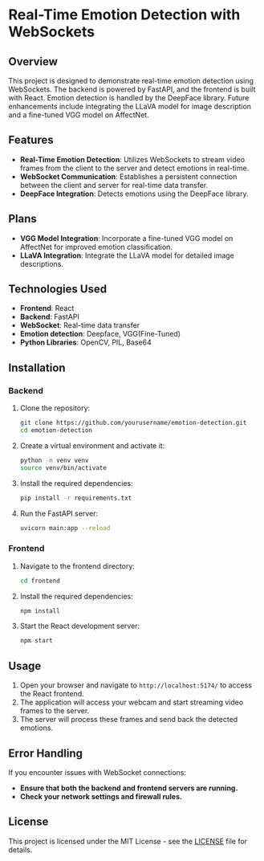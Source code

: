 # Real-Time Emotion Detection with WebSockets

## Overview

This project is designed to demonstrate real-time emotion detection using WebSockets. The backend is powered by FastAPI, and the frontend is built with React. Emotion detection is handled by the DeepFace library. Future enhancements include integrating the LLaVA model for image description and a fine-tuned VGG model on AffectNet.

## Features

- **Real-Time Emotion Detection**: Utilizes WebSockets to stream video frames from the client to the server and detect emotions in real-time.
- **WebSocket Communication**: Establishes a persistent connection between the client and server for real-time data transfer.
- **DeepFace Integration**: Detects emotions using the DeepFace library.

## Plans

-  **VGG Model Integration**: Incorporate a fine-tuned VGG model on AffectNet for improved emotion classification.
- **LLaVA Integration**: Integrate the LLaVA model for detailed image descriptions.

## Technologies Used

- **Frontend**: React
- **Backend**: FastAPI
- **WebSocket**: Real-time data transfer
- **Emotion detection**: Deepface, VGG(Fine-Tuned)
- **Python Libraries**: OpenCV, PIL, Base64

## Installation

### Backend

1. Clone the repository:
   ```bash
   git clone https://github.com/yourusername/emotion-detection.git
   cd emotion-detection
   ```

2. Create a virtual environment and activate it:
   ```bash
   python -m venv venv
   source venv/bin/activate  
   ```

3. Install the required dependencies:
   ```bash
   pip install -r requirements.txt
   ```

4. Run the FastAPI server:
   ```bash
   uvicorn main:app --reload
   ```

### Frontend

1. Navigate to the frontend directory:
   ```bash
   cd frontend
   ```

2. Install the required dependencies:
   ```bash
   npm install
   ```

3. Start the React development server:
   ```bash
   npm start
   ```

## Usage

1. Open your browser and navigate to `http://localhost:5174/` to access the React frontend.
2. The application will access your webcam and start streaming video frames to the server.
3. The server will process these frames and send back the detected emotions.

## Error Handling

If you encounter issues with WebSocket connections:

- **Ensure that both the backend and frontend servers are running.**
- **Check your network settings and firewall rules.**


## License

This project is licensed under the MIT License - see the [LICENSE](LICENSE) file for details.
